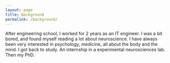 ```yaml
---
layout: page
title: Background
permalink: /background/
---
```


After engineering school, I worked for 2 years as an IT engineer. I was a bit bored, and found myself reading a lot about neuroscience. I have always been very interested in psychology, medicine, all about the body and the mind. I got back to study. An internship in a experimental neurosciences lab. Then my PhD.
